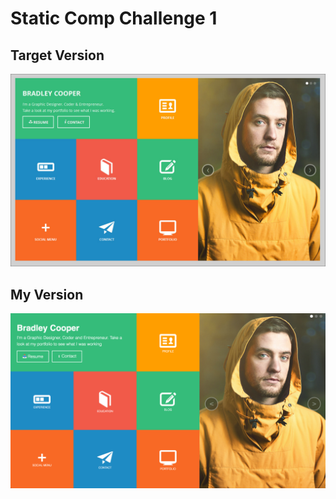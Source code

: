 # Static Comp Challenge 1

## Target Version
![Image of target comp](https://github.com/chris023/cm-comp-challenge-1/blob/master/img/target%20comp.jpg)

## My Version

![Image of my comp](https://github.com/chris023/cm-comp-challenge-1/blob/master/img/Screen%20Shot.png)
